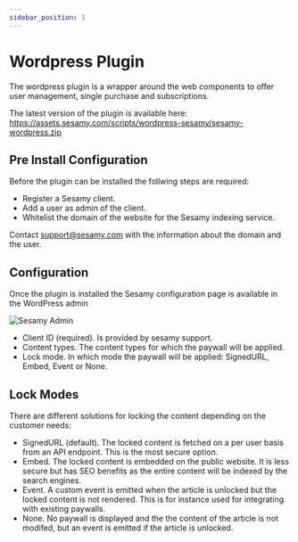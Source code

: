 ```yaml
---
sidebar_position: 1
---
```


# Wordpress Plugin

The wordpress plugin is a wrapper around the web components to offer user management, single purchase and subscriptions.

The latest version of the plugin is available here:
https://assets.sesamy.com/scripts/wordpress-sesamy/sesamy-wordpress.zip

## Pre Install Configuration

Before the plugin can be installed the follwing steps are required:

- Register a Sesamy client.
- Add a user as admin of the client.
- Whitelist the domain of the website for the Sesamy indexing service.

Contact support@sesamy.com with the information about the domain and the user.

## Configuration

Once the plugin is installed the Sesamy configuration page is available in the WordPress admin

![Sesamy Admin](/img/wordpress/wp-config.png)

- Client ID (required). Is provided by sesamy support.
- Content types. The content types for which the paywall will be applied.
- Lock mode. In which mode the paywall will be applied: SignedURL, Embed, Event or None.

## Lock Modes

There are different solutions for locking the content depending on the customer needs:

- SignedURL (default). The locked content is fetched on a per user basis from an API endpoint. This is the most secure option.
- Embed. The locked content is embedded on the public website. It is less secure but has SEO benefits as the entire content will be indexed by the search engines.
- Event. A custom event is emitted when the article is unlocked but the locked content is not rendered. This is for instance used for integrating with existing paywalls.
- None. No paywall is displayed and the the content of the article is not modifed, but an event is emitted if the article is unlocked.
